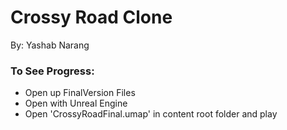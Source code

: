 # Crossy Road Clone
By: Yashab Narang

### To See Progress:
* Open up FinalVersion Files
* Open with Unreal Engine
* Open 'CrossyRoadFinal.umap' in content root folder and play
